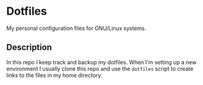 # Dotfiles

My personal configuration files for GNU/Linux systems.

## Description

In this repo I keep track and backup my dotfiles. When I'm setting up a new  
environment I usually clone this repo and use the `dotfiles` script to create  
links to the files in my home directory.

